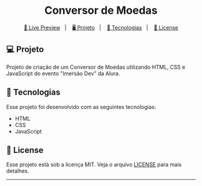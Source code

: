 <h1 align="center">
  Conversor de Moedas
</h1>

<p align="center">
  <a href="https://brunoh-conversormoedas.netlify.app">🔗 Live Preview</a>&nbsp;&nbsp;&nbsp;|&nbsp;&nbsp;&nbsp;
  <a href="#-projeto">🖥️ Projeto</a>&nbsp;&nbsp;&nbsp;|&nbsp;&nbsp;&nbsp;
  <a href="#-tecnologias">🚀 Tecnologias</a>&nbsp;&nbsp;&nbsp;|&nbsp;&nbsp;&nbsp;
  <a href="#-license">📝 License</a>
</p>

## 💻 Projeto

Projeto de criação de um Conversor de Moedas utilizando HTML, CSS e JavaScript do evento "Imersão Dev" da Alura.

## 🚀 Tecnologias

Esse projeto foi desenvolvido com as seguintes tecnologias:

- HTML
- CSS
- JavaScript

## 📝 License

Esse projeto está sob a licença MIT. Veja o arquivo [LICENSE](LICENSE) para mais detalhes.

---
